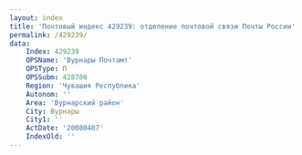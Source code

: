 ```yaml
---
layout: index
title: 'Почтовый индекс 429239: отделение почтовой связи Почты России'
permalink: /429239/
data:
    Index: 429239
    OPSName: 'Вурнары Почтамт'
    OPSType: П
    OPSSubm: 428700
    Region: 'Чувашия Республика'
    Autonom: ''
    Area: 'Вурнарский район'
    City: Вурнары
    City1: ''
    ActDate: '20080407'
    IndexOld: ''
---
```

